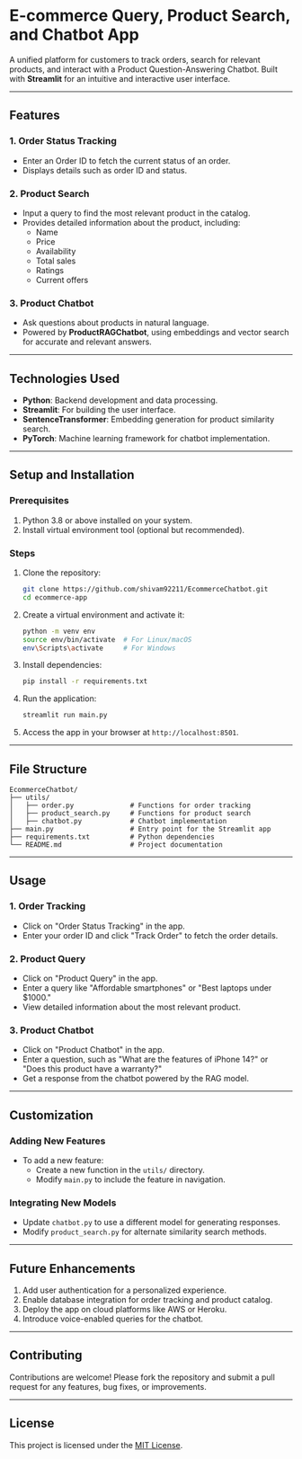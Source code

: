 # **E-commerce Query, Product Search, and Chatbot App**

A unified platform for customers to track orders, search for relevant products, and interact with a Product Question-Answering Chatbot. Built with **Streamlit** for an intuitive and interactive user interface.

---

## **Features**

### 1. **Order Status Tracking**
- Enter an Order ID to fetch the current status of an order.
- Displays details such as order ID and status.
  
### 2. **Product Search**
- Input a query to find the most relevant product in the catalog.
- Provides detailed information about the product, including:
  - Name
  - Price
  - Availability
  - Total sales
  - Ratings
  - Current offers

### 3. **Product Chatbot**
- Ask questions about products in natural language.
- Powered by **ProductRAGChatbot**, using embeddings and vector search for accurate and relevant answers.

---

## **Technologies Used**
- **Python**: Backend development and data processing.
- **Streamlit**: For building the user interface.
- **SentenceTransformer**: Embedding generation for product similarity search.
- **PyTorch**: Machine learning framework for chatbot implementation.

---

## **Setup and Installation**

### **Prerequisites**
1. Python 3.8 or above installed on your system.
2. Install virtual environment tool (optional but recommended).

### **Steps**
1. Clone the repository:
   ```bash
   git clone https://github.com/shivam92211/EcommerceChatbot.git
   cd ecommerce-app
   ```

2. Create a virtual environment and activate it:
   ```bash
   python -m venv env
   source env/bin/activate  # For Linux/macOS
   env\Scripts\activate     # For Windows
   ```

3. Install dependencies:
   ```bash
   pip install -r requirements.txt
   ```

4. Run the application:
   ```bash
   streamlit run main.py
   ```

5. Access the app in your browser at `http://localhost:8501`.

---

## **File Structure**
```plaintext
EcommerceChatbot/
├── utils/
│   ├── order.py              # Functions for order tracking
│   ├── product_search.py     # Functions for product search
│   ├── chatbot.py            # Chatbot implementation
├── main.py                   # Entry point for the Streamlit app
├── requirements.txt          # Python dependencies
└── README.md                 # Project documentation
```

---

## **Usage**

### 1. **Order Tracking**
- Click on "Order Status Tracking" in the app.
- Enter your order ID and click "Track Order" to fetch the order details.

### 2. **Product Query**
- Click on "Product Query" in the app.
- Enter a query like "Affordable smartphones" or "Best laptops under $1000."
- View detailed information about the most relevant product.

### 3. **Product Chatbot**
- Click on "Product Chatbot" in the app.
- Enter a question, such as "What are the features of iPhone 14?" or "Does this product have a warranty?"
- Get a response from the chatbot powered by the RAG model.

---

## **Customization**

### **Adding New Features**
- To add a new feature:
  - Create a new function in the `utils/` directory.
  - Modify `main.py` to include the feature in navigation.

### **Integrating New Models**
- Update `chatbot.py` to use a different model for generating responses.
- Modify `product_search.py` for alternate similarity search methods.

---

## **Future Enhancements**
1. Add user authentication for a personalized experience.
2. Enable database integration for order tracking and product catalog.
3. Deploy the app on cloud platforms like AWS or Heroku.
4. Introduce voice-enabled queries for the chatbot.

---

## **Contributing**
Contributions are welcome! Please fork the repository and submit a pull request for any features, bug fixes, or improvements.

---

## **License**
This project is licensed under the [MIT License](LICENSE).


